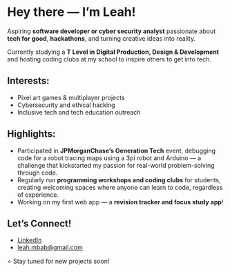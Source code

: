 # Hey there — I’m Leah!

Aspiring **software developer or cyber security analyst** passionate about **tech for good**, **hackathons**, and turning creative ideas into reality.

Currently studying a **T Level in Digital Production, Design & Development** and hosting coding clubs at my school to inspire others to get into tech.



## Interests:
- Pixel art games & multiplayer projects  
- Cybersecurity and ethical hacking  
- Inclusive tech and tech education outreach  



## Highlights:
- Participated in **JPMorganChase’s Generation Tech** event, debugging code for a robot tracing maps using a 3pi robot and Arduino — a challenge that kickstarted my passion for real-world problem-solving through code.
- Regularly run **programming workshops and coding clubs** for students, creating welcoming spaces where anyone can learn to code, regardless of experience.
- Working on my first web app — a **revision tracker and focus study app**!



## Let’s Connect!
- [LinkedIn](https://www.linkedin.com/in/leahmbabaali-4abc23/)
- leah.mbab@gmail.com  



⭐️ Stay tuned for new projects soon!



